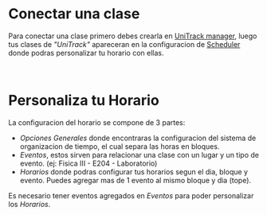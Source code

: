 
# Conectar una clase

Para conectar una clase primero debes crearla en [UniTrack manager](/home/settings/unitrack_manager/), luego tus clases de _"UniTrack"_
apareceran en la configuracion de [Scheduler](/home/settings/scheduler/) donde podras personalizar tu horario con ellas.

<br/>

# Personaliza tu Horario

La configuracion del horario se compone de 3 partes:

- _Opciones Generales_ donde encontraras la configuracion del sistema de organizacion de tiempo, el cual separa las horas en bloques.
- _Eventos_, estos sirven para relacionar una clase con un lugar y un tipo de evento. (ej: Fisica III - E204 - Laboratorio)
- _Horarios_ donde podras configurar tus horarios segun el dia, bloque y evento. Puedes agregar mas de 1 evento al mismo bloque y dia (tope).

Es necesario tener eventos agregados en _Eventos_ para poder personalizar los _Horarios_.